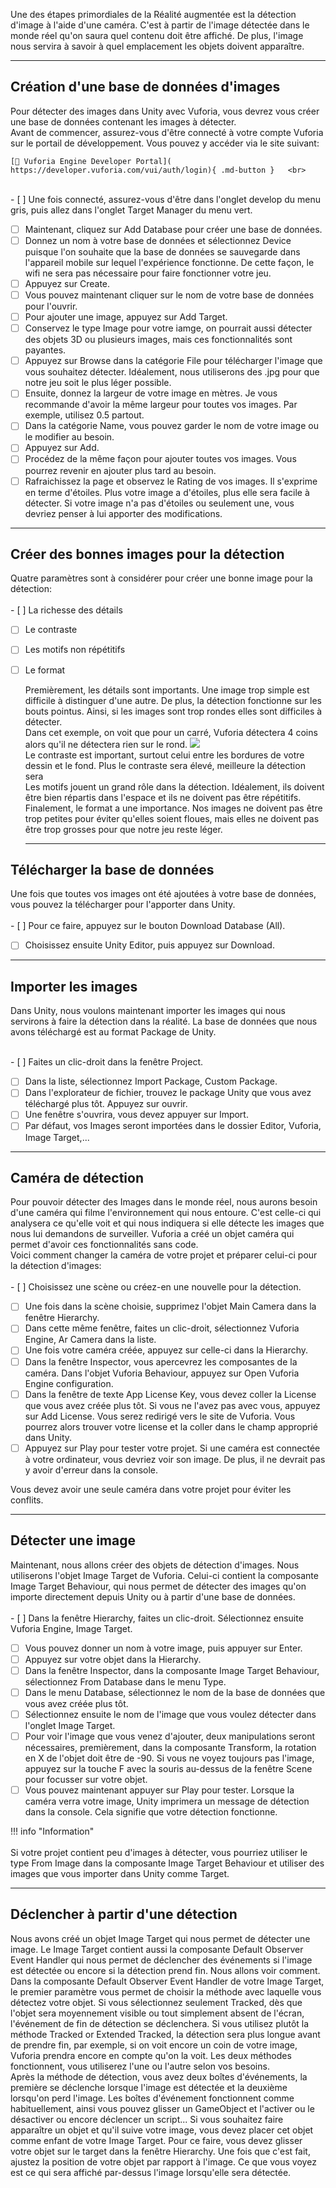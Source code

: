 

Une des étapes primordiales de la Réalité augmentée est la détection d'image à l'aide d'une caméra. C'est à partir de l'image détectée dans le monde réel qu'on saura quel contenu doit être affiché. De plus, l'image nous servira à savoir à quel emplacement les objets doivent apparaître.   


***  

## Création d'une base de données d'images
Pour détecter des images dans Unity avec Vuforia, vous devrez vous créer une base de données contenant les images à détecter.   
Avant de commencer, assurez-vous d'être connecté à votre compte Vuforia sur le portail de développement. Vous pouvez y accéder via le site suivant: 

    [📁 Vuforia Engine Developer Portal]( https://developer.vuforia.com/vui/auth/login){ .md-button }   <br> 

<br>- [ ] Une fois connecté, assurez-vous d'être dans l'onglet develop du menu gris, puis allez dans l'onglet Target Manager du menu vert.
- [ ] Maintenant, cliquez sur Add Database pour créer une base de données.
- [ ] Donnez un nom à votre base de données et sélectionnez Device puisque l'on souhaite que la base de données se sauvegarde dans l'appareil mobile sur lequel l'expérience fonctionne. De cette façon, le wifi ne sera pas nécessaire pour faire fonctionner votre jeu.
- [ ] Appuyez sur Create.
- [ ] Vous pouvez maintenant cliquer sur le nom de votre base de données pour l'ouvrir.
- [ ] Pour ajouter une image, appuyez sur Add Target.
- [ ] Conservez le type Image pour votre iamge, on pourrait aussi détecter des objets 3D ou plusieurs images, mais ces fonctionnalités sont payantes.
- [ ] Appuyez sur Browse dans la catégorie File pour télécharger l'image que vous souhaitez détecter. Idéalement, nous utiliserons des .jpg pour que notre jeu soit le plus léger possible.
- [ ] Ensuite, donnez la largeur de votre image en mètres. Je vous recommande d'avoir la même largeur pour toutes vos images. Par exemple, utilisez 0.5 partout.
- [ ] Dans la catégorie Name, vous pouvez garder le nom de votre image ou le modifier au besoin.
- [ ] Appuyez sur Add.
- [ ] Procédez de la même façon pour ajouter toutes vos images. Vous pourrez revenir en ajouter plus tard au besoin.
- [ ] Rafraichissez la page et observez le Rating de vos images. Il s'exprime en terme d'étoiles. Plus votre image a d'étoiles, plus elle sera facile à détecter. Si votre image n'a pas d'étoiles ou seulement une, vous devriez penser à lui apporter des modifications.

***  

## Créer des bonnes images pour la détection
Quatre paramètres sont à considérer pour créer une bonne image pour la détection:   
<br>- [ ] La richesse des détails
- [ ] Le contraste
- [ ] Les motifs non répétitifs
- [ ] Le format

    Premièrement, les détails sont importants. Une image trop simple est difficile à distinguer d'une autre. De plus, la détection fonctionne sur les bouts pointus. Ainsi, si les images sont trop rondes elles sont difficiles à détecter.   
    Dans cet exemple, on voit que pour un carré, Vuforia détectera 4 coins alors qu'il ne détectera rien sur le rond. 
    <img src="images/exemple.jpg">   
    Le contraste est important, surtout celui entre les bordures de votre dessin et le fond. Plus le contraste sera élevé, meilleure la détection sera   
    Les motifs jouent un grand rôle dans la détection. Idéalement, ils doivent être bien répartis dans l'espace et ils ne doivent pas être répétitifs.   
    Finalement, le format a une importance. Nos images ne doivent pas être trop petites pour éviter qu'elles soient floues, mais elles ne doivent pas être trop grosses pour que notre jeu reste léger.   

    ***  

## Télécharger la base de données
Une fois que toutes vos images ont été ajoutées à votre base de données, vous pouvez la télécharger pour l'apporter dans Unity.    
<br>- [ ] Pour ce faire, appuyez sur le bouton Download Database (All).
- [ ] Choisissez ensuite Unity Editor, puis appuyez sur Download.

***  

## Importer les images
Dans Unity, nous voulons maintenant importer les images qui nous servirons à faire la détection dans la réalité. La base de données que nous avons téléchargé est au format Package de Unity. 

<br>- [ ] Faites un clic-droit dans la fenêtre Project.
- [ ] Dans la liste, sélectionnez Import Package, Custom Package.
- [ ] Dans l'explorateur de fichier, trouvez le package Unity que vous avez téléchargé plus tôt. Appuyez sur ouvrir.
- [ ] Une fenêtre s'ouvrira, vous devez appuyer sur Import.
- [ ] Par défaut, vos Images seront importées dans le dossier Editor, Vuforia, Image Target,...

***  

## Caméra de détection
Pour pouvoir détecter des Images dans le monde réel, nous aurons besoin d'une caméra qui filme l'environnement qui nous entoure. C'est celle-ci qui analysera ce qu'elle voit et qui nous indiquera si elle détecte les images que nous lui demandons de surveiller. Vuforia a créé un objet caméra qui permet d'avoir ces fonctionnalités sans code.   
Voici comment changer la caméra de votre projet et préparer celui-ci pour la détection d'images:   
<br>- [ ] Choisissez une scène ou créez-en une nouvelle pour la détection.
- [ ] Une fois dans la scène choisie, supprimez l'objet Main Camera dans la fenêtre Hierarchy.
- [ ] Dans cette même fenêtre, faites un clic-droit, sélectionnez Vuforia Engine, Ar Camera dans la liste.
- [ ] Une fois votre caméra créée, appuyez sur celle-ci dans la Hierarchy.
- [ ] Dans la fenêtre Inspector, vous apercevrez les composantes de la caméra. Dans l'objet Vuforia Behaviour, appuyez sur Open Vuforia Engine configuration.
- [ ] Dans la fenêtre de texte App License Key, vous devez coller la License que vous avez créée plus tôt. Si vous ne l'avez pas avec vous, appuyez sur Add License. Vous serez redirigé vers le site de Vuforia. Vous pourrez alors trouver votre license et la coller dans le champ approprié dans Unity.
- [ ] Appuyez sur Play pour tester votre projet. Si une caméra est connectée à votre ordinateur, vous devriez voir son image. De plus, il ne devrait pas y avoir d'erreur dans la console.

<warning>Vous devez avoir une seule caméra dans votre projet pour éviter les conflits.</warning>

***  

## Détecter une image
Maintenant, nous allons créer des objets de détection d'images. Nous utiliserons l'objet Image Target de Vuforia. Celui-ci contient la composante Image Target Behaviour, qui nous permet de détecter des images qu'on importe directement depuis Unity ou à partir d'une base de données.    
<br>- [ ] Dans la fenêtre Hierarchy, faites un clic-droit. Sélectionnez ensuite Vuforia Engine, Image Target.
- [ ] Vous pouvez donner un nom à votre image, puis appuyer sur Enter.
- [ ] Appuyez sur votre objet dans la Hierarchy.
- [ ] Dans la fenêtre Inspector, dans la composante Image Target Behaviour, sélectionnez From Database dans le menu Type.
- [ ] Dans le menu Database, sélectionnez le nom de la base de données que vous avez créée plus tôt.
- [ ] Sélectionnez ensuite le nom de l'image que vous voulez détecter dans l'onglet Image Target.
- [ ] Pour voir l'image que vous venez d'ajouter, deux manipulations seront nécessaires, premièrement, dans la composante Transform, la rotation en X de l'objet doit être de -90. Si vous ne voyez toujours pas l'image, appuyez sur la touche F avec la souris au-dessus de la fenêtre Scene pour focusser sur votre objet.
- [ ] Vous pouvez maintenant appuyer sur Play pour tester. Lorsque la caméra verra votre image, Unity imprimera un message de détection dans la console. Cela signifie que votre détection fonctionne.

!!! info "Information"<br><br>       Si votre projet contient peu d'images à détecter, vous pourriez utiliser le type From Image dans la composante Image Target Behaviour et utiliser des images que vous importer dans Unity comme Target.<br>

***  

## Déclencher à partir d'une détection
Nous avons créé un objet Image Target qui nous permet de détecter une image. Le Image Target contient aussi la composante Default Observer Event Handler qui nous permet de déclencher des événements si l'image est détectée ou encore si la détection prend fin. Nous allons voir comment.   
Dans la composante Default Observer Event Handler de votre Image Target, le premier paramètre vous permet de choisir la méthode avec laquelle vous détectez votre objet. Si vous sélectionnez seulement Tracked, dès que l'objet sera moyennement visible ou tout simplement absent de l'écran, l'événement de fin de détection se déclenchera. Si vous utilisez plutôt la méthode Tracked or Extended Tracked, la détection sera plus longue avant de prendre fin, par exemple, si on voit encore un coin de votre image, Vuforia prendra encore en compte qu'on la voit. Les deux méthodes fonctionnent, vous utiliserez l'une ou l'autre selon vos besoins.   
Après la méthode de détection, vous avez deux boîtes d'événements, la première se déclenche lorsque l'image est détectée et la deuxième lorsqu'on perd l'image. Les boîtes d'événement fonctionnent comme habituellement, ainsi vous pouvez glisser un GameObject et l'activer ou le désactiver ou encore déclencer un script... Si vous souhaitez faire apparaître un objet et qu'il suive votre image, vous devez placer cet objet comme enfant de votre Image Target. Pour ce faire, vous devez glisser votre objet sur le target dans la fenêtre Hierarchy. Une fois que c'est fait, ajustez la position de votre objet par rapport à l'image. Ce que vous voyez est ce qui sera affiché par-dessus l'image lorsqu'elle sera détectée.   

<intlink href="../../code/evenements/index.html#evenement"></intlink>

